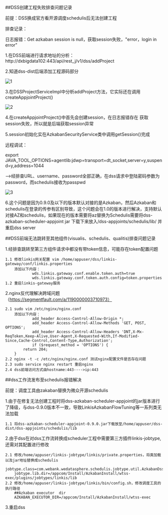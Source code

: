 ##DSS创建工程失败排查问题记录

前提：DSS换成官方看开源调度schedulis后无法创建工程

排查记录：

日志报错：Get azkaban session is null，获取session失败，"error，login in error"

1.在DSS前端进行请求地址的分析：http://dxbigdata102:443/api/rest_j/v1/dss/addProject

2.知道dss-dist后端添加工程源码部分

![1](https://github.com/Tandoy/Bigdata-learn/blob/master/DSS/images/1.PNG)

3.在DSSProjectServiceImpl中分析addProject方法，它实际还在调用createAppjointProject()

![2](https://github.com/Tandoy/Bigdata-learn/blob/master/DSS/images/2.PNG)

4.在createAppjointProject()中首先会创建session，在日志报错存在   获取session失败，所以就是后端获取session异常

5.session初始化实在AzkabanSecurityService类中调用getSession()完成

  远程调试：

export JAVA_TOOL_OPTIONS=agentlib:jdwp=transport=dt_socket,server=y,suspend=y,address=1044 

   -->经排查URL、username、password全部正确，在dss请求中登陆密码参数为password，而schedulis接收为passpwd

![3](https://github.com/Tandoy/Bigdata-learn/blob/master/DSS/images/3.PNG)

6.这个问题是因为0.9.0及以下的版本默认对接的是Azkaban，然后Azkaban和schedulis在登录的传参有区别导致，这个问题会在1.0的版本进行解决，支持默认对接AZ和schedulis，如果现在的版本需要将az替换为Schedulis需要将dss-azkaban-scheduler-appjoint jar 下载下来放入/dss-appjoints/schedulis/lib/ 并重启dss server



##DSS前端无法跳转至其他组件(visualis、schedulis、qualitis)排查问题记录

  1.经排查跳转至第三方组件请求中都没有带token信息，可能存在token配置问题
  
    1.1 修改linkis网关配置 vim /home/appuser/dss/linkis-gateway/conf/linkis.properties
	    添加以下内容：
				wds.linkis.gateway.conf.enable.token.auth=true
				wds.linkis.gateway.conf.token.auth.config=token.properties
	1.2 重启linkis-gateway服务
	
  2.nginx反代理解决跨域问题（https://segmentfault.com/a/1190000003710973）
  
	2.1 sudo vim /etc/nginx/nginx.conf 
		添加以下内容：
				add_header Access-Control-Allow-Origin *;
				add_header Access-Control-Allow-Methods 'GET, POST, OPTIONS';
				add_header Access-Control-Allow-Headers 'DNT,X-Mx-ReqToken,Keep-Alive,User-Agent,X-Requested-With,If-Modified-Since,Cache-Control,Content-Type,Authorization';
				if ($request_method = 'OPTIONS') {
			return 204;
		}
	2.2 nginx -t -c /etc/nginx/nginx.conf 测试nginx配置文件是否存在问题
	2.3 sudo service nginx restart 重启nginx
	2.4 dss前端访问方式由hostname:443---->ip:443
	
	
##dss工作流发布至schedulis报错解决

前提：调度工具由zakaban替换为微众开源schedulis

1.由于在修复无法创建工程时将dss-azkaban-scheduler-appjoint的jar版本进行了降级，与dss-0.9.0版本不一致，导致LinkisAzkabanFlowTuning等一系列类无法加载

	1.1 将dss-azkaban-scheduler-appjoint-0.9.0.jar下载放至/home/appuser/dss-dist/dss-appjoints/schedulis/lib
	
2.由于dss在对dss工作流转换成scheduler工程中需要第三方插件linkis-jobtype,还需对其配置进行修改

	2.1 修改/home/appuser/linkis-jobtype/linkis/private.properties，将类加载以及jar地址替换成schedulis
		jobtype.class=com.webank.wedatasphere.schedulis.jobtype.util.AzkabanDssJobType
		jobtype.lib.dir=/appcom/Install/AzkabanInstall/wtss-exec/plugins/jobtypes/linkis/lib
	2.2 修改/home/appuser/linkis-jobtype/linkis/bin/config.sh，修改调度工具的执行路径
		##Azkaban executor  dir
		AZKABAN_EXECUTOR_DIR=/appcom/Install/AzkabanInstall/wtss-exec
		
3.重启dss
		
		
